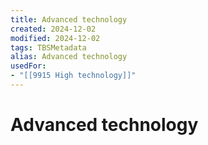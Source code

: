 ```yaml
---
title: Advanced technology
created: 2024-12-02
modified: 2024-12-02
tags: TBSMetadata
alias: Advanced technology
usedFor:
- "[[9915 High technology]]"
---
```

# Advanced technology
